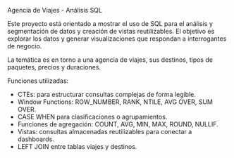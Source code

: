 Agencia de Viajes - Análisis SQL

Este proyecto está orientado a mostrar el uso de SQL para el análisis y segmentación de datos y creación de vistas reutilizables.
El objetivo es explorar los datos y generar visualizaciones que respondan a interrogantes de negocio.

La temática es en torno a una agencia de viajes, sus destinos, tipos de paquetes, precios y duraciones.

Funciones utilizadas:
- CTEs: para estructurar consultas complejas de forma legible.
- Window Functions: ROW_NUMBER, RANK,  NTILE, AVG OVER, SUM OVER.
- CASE WHEN para clasificaciones o agrupamientos.
- Funciones de agregación: COUNT, AVG, MIN, MAX, ROUND, NULLIF.
- Vistas: consultas almacenadas reutilizables para conectar a dashboards.
- LEFT JOIN entre tablas viajes y destinos.
